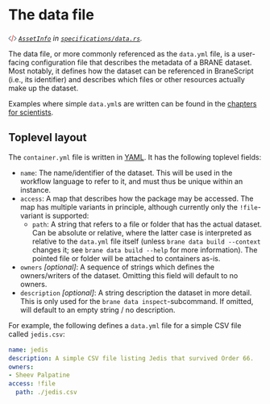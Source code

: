 # The data file
_<img src="../../assets/img/source.png" alt="source" width="16" style="margin-top: 3px; margin-bottom: -3px;"/> [`AssetInfo`](https://wiki.enablingpersonalizedinterventions.nl/docs/specifications/data/struct.AssetInfo.html) in [`specifications/data.rs`](https://wiki.enablingpersonalizedinterventions.nl/docs/src/specifications/data.rs.html)._

The data file, or more commonly referenced as the `data.yml` file, is a user-facing configuration file that describes the metadata of a BRANE dataset. Most notably, it defines how the dataset can be referenced in BraneScript (i.e., its identifier) and describes which files or other resources actually make up the dataset.

Examples where simple `data.yml`s are written can be found in the [chapters for scientists](../../scientists/introduction.md).


## Toplevel layout
The `container.yml` file is written in [YAML](https://yaml.org). It has the following toplevel fields:
- `name`: The name/identifier of the dataset. This will be used in the workflow language to refer to it, and must thus be unique within an instance.
- `access`: A map that describes how the package may be accessed. The map has multiple variants in principle, although currently only the `!file`-variant is supported:
  - `path`: A string that refers to a file or folder that has the actual dataset. Can be absolute or relative, where the latter case is interpreted as relative to the `data.yml` file itself (unless `brane data build --context` changes it; see `brane data build --help` for more information). The pointed file or folder will be attached to containers as-is.
- `owners` _\[optional\]_: A sequence of strings which defines the owners/writers of the dataset. Omitting this field will default to no owners.
- `description` _\[optional\]_: A string description the dataset in more detail. This is only used for the `brane data inspect`-subcommand. If omitted, will default to an empty string / no description.

For example, the following defines a `data.yml` file for a simple CSV file called `jedis.csv`:
```yaml
name: jedis
description: A simple CSV file listing Jedis that survived Order 66.
owners:
- Sheev Palpatine
access: !file
  path: ./jedis.csv
```
